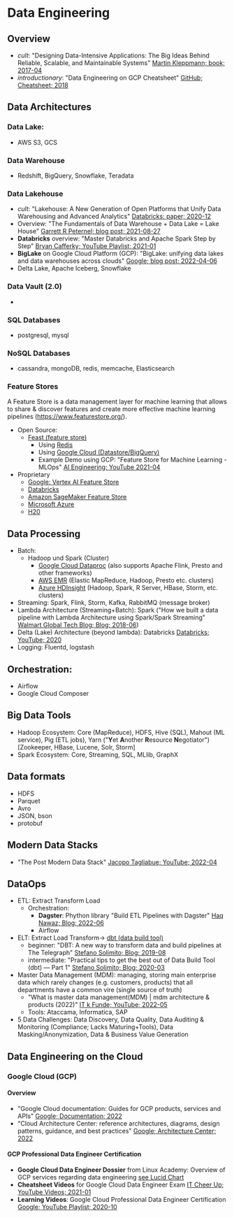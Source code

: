 # Data Engineering

## Overview

- *cult*: "Designing Data-Intensive Applications: The Big Ideas Behind Reliable, Scalable, and Maintainable Systems" [Martin Kleppmann; book; 2017-04](https://github.com/jeffrey-xiao/papers/blob/master/textbooks/designing-data-intensive-applications.pdf)
- *introductionary*: "Data Engineering on GCP Cheatsheet" [GitHub; Cheatsheet; 2018](https://github.com/ml874/Data-Engineering-on-GCP-Cheatsheet/blob/master/data_engineering_on_GCP.pdf)

## Data Architectures

### Data Lake: 
- AWS S3, GCS

### Data Warehouse
- Redshift, BigQuery, Snowflake, Teradata

### Data Lakehouse

- *cult*: "Lakehouse: A New Generation of Open Platforms that Unify Data Warehousing and Advanced Analytics" [Databricks; paper; 2020-12](https://www.cidrdb.org/cidr2021/papers/cidr2021_paper17.pdf)
- Overview: "The Fundamentals of Data Warehouse + Data Lake = Lake House" [Garrett R Peternel; blog post; 2021-08-27](https://towardsdatascience.com/the-fundamentals-of-data-warehouse-data-lake-lake-house-ff640851c832)
- **Databricks** overview: "Master Databricks and Apache Spark Step by Step" [Bryan Cafferky; YouTube Playlist; 2021-01](https://www.youtube.com/playlist?list=PL7_h0bRfL52qWoCcS18nXcT1s-5rSa1yp)
- **BigLake** on Google Cloud Platform (GCP): "BigLake: unifying data lakes and data warehouses across clouds" [Google; blog post; 2022-04-06](https://cloud.google.com/blog/products/data-analytics/unifying-data-lakes-and-data-warehouses-across-clouds-with-biglake)
- Delta Lake, Apache Iceberg, Snowflake

### Data Vault (2.0)
- 

### SQL Databases
- postgresql, mysql

### NoSQL Databases
- cassandra, mongoDB, redis, memcache, Elasticsearch

### Feature Stores
A Feature Store is a data management layer for machine learning that allows to share & discover features and create more effective machine learning pipelines (https://www.featurestore.org/).

- Open Source:
  - [Feast (feature store)](https://docs.feast.dev/)
    - Using [Redis](https://redis.com/blog/building-feature-stores-with-redis-introduction-to-feast-with-redis/)
    - Using [Google Cloud (Datastore/BigQuery)](https://docs.feast.dev/reference/providers/google-cloud-platform)
    - Example Demo using GCP: "Feature Store for Machine Learning - MLOps" [AI Engineering; YouTube 2021-04](https://www.youtube.com/watch?v=ZeJdr0nZ9PA&ab_channel=AIEngineering)
- Proprietary
  - [Google: Vertex AI Feature Store](https://cloud.google.com/vertex-ai/docs/featurestore?hl=de)
  - [Databricks](https://docs.databricks.com/applications/machine-learning/feature-store/index.html)
  - [Amazon SageMaker Feature Store](https://aws.amazon.com/de/sagemaker/feature-store/)
  - [Microsoft Azure](https://techcommunity.microsoft.com/t5/ai-customer-engineering-team/bringing-feature-store-to-azure-from-microsoft-azure-redis-and/ba-p/2918917)
  - [H20](https://h2o.ai/platform/ai-cloud/make/feature-store/)


## Data Processing
- Batch:
  - Hadoop und Spark (Cluster) 
    - [Google Cloud Dataproc](https://cloud.google.com/dataproc) (also supports Apache Flink, Presto and other frameworks)
    - [AWS EMR](https://aws.amazon.com/de/emr/) (Elastic MapReduce, Hadoop, Presto etc. clusters)
    - [Azure HDInsight](https://azure.microsoft.com/de-de/services/hdinsight/#overview) (Hadoop, Spark, R Server, HBase, Storm, etc. clusters)
- Streaming: Spark, Flink, Storm, Kafka, RabbitMQ (message broker)
- Lambda Architecture (Streaming+Batch): Spark ("How we built a data pipeline with Lambda Architecture using Spark/Spark Streaming" [Walmart Global Tech Blog; Blog; 2018-06](https://medium.com/walmartglobaltech/how-we-built-a-data-pipeline-with-lambda-architecture-using-spark-spark-streaming-9d3b4b4555d3))
- Delta (Lake) Architecture (beyond lambda): Databricks [Databricks; YouTube; 2020](https://www.youtube.com/watch?v=FePv0lro0z8&t=49s&ab_channel=Databricks)
- Logging: Fluentd, logstash
  
## Orchestration:
- Airflow
- Google Cloud Composer
 
## Big Data Tools
- Hadoop Ecosystem: Core (MapReduce), HDFS, Hive (SQL), Mahout (ML service), Pig (ETL jobs), Yarn ("**Y**et **A**nother **R**esource **N**egotiator") [Zookeeper, HBase, Lucene, Solr, Storm]
- Spark Ecosystem: Core, Streaming, SQL, MLlib, GraphX
  
## Data formats
- HDFS
- Parquet
- Avro
- JSON, bson
- protobuf

## Modern Data Stacks

- "The Post Modern Data Stack" [Jacopo Tagliabue; YouTube; 2022-04](https://www.youtube.com/watch?v=5kHDb-XGHtc&ab_channel=JacopoTagliabue)

## DataOps

- ETL: Extract Transform Load
  - Orchestration:
    - **Dagster**: Phython library "Build ETL Pipelines with Dagster" [Haq Nawaz; Blog; 2022-06](https://blog.devgenius.io/build-etl-pipelines-with-dagster-4c5f2ac678db)
    - Airflow
- ELT: Extract Load Transform-> [dbt (data build tool)](https://docs.getdbt.com/docs/introduction)
  - beginner: "DBT: A new way to transform data and build pipelines at The Telegraph" [Stefano Solimito; Blog; 2019-08](https://medium.com/the-telegraph-engineering/dbt-a-new-way-to-handle-data-transformation-at-the-telegraph-868ce3964eb4)
  - intermediate: "Practical tips to get the best out of Data Build Tool (dbt) — Part 1" [Stefano Solimito; Blog; 2020-03](https://medium.com/photobox-technology-product-and-design/practical-tips-to-get-the-best-out-of-data-building-tool-dbt-part-1-8cfa21ef97c5)
 - Master Data Management (MDM): managing, storing main enterprise data which rarely changes (e.g. customers, products) that all departments have a common vire (single source of truth)
   - "What is master data management(MDM) | mdm architecture & products (2022)" [IT k Funde; YouTube; 2022-05](https://www.youtube.com/watch?v=qCEbL1TXOtw&list=PLcnJIHtHiTA2HmIleev4scARSFwrQ0bIy&index=18&ab_channel=ITkFunde)
   - Tools: Ataccama, Informatica, SAP
 - 5 Data Challenges: Data Discovery, Data Quality, Data Auditing & Monitoring (Compliance; Lacks Maturing+Tools), Data Masking/Anonymization, Data & Business Value Generation

## Data Engineering on the Cloud

### Google Cloud (GCP)

#### Overview

- "Google Cloud documentation: Guides for GCP products, services and APIs" [Google; Documentation; 2022](https://cloud.google.com/docs)
- "Cloud Architecture Center: reference architectures, diagrams, design patterns, guidance, and best practices" [Google; Architecture Center; 2022](https://cloud.google.com/architecture)

#### GCP Professional Data Engineer Certification

- **Google Cloud Data Engineer Dossier** from Linux Academy: Overview of GCP services regarding data engineering [see Lucid Chart](https://lucid.app/lucidchart/0ca44a63-4ea4-4d78-8367-2465512d21be/view?page=5CetVcvv3YSZ#)
- **Cheatsheet Videos** for Google Cloud Data Engineer Exam [IT Cheer Up; YouTube Videos; 2021-01](https://www.youtube.com/playlist?list=PLWXckUXLY7LwbBz6eyYzDocZo1vkvRWC7)
- **Learning Videos**: Google Cloud Professional Data Engineer Certification [Google; YouTube Playlist; 2020-10](https://www.youtube.com/playlist?list=PLWXckUXLY7LzOBySwKXb9fqejwpGcnAwi)

